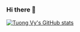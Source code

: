 ### Hi there 👋
[![Tuong Vy's GitHub stats](https://github-readme-stats.vercel.app/api?username=yvtg)](https://github.com/yvtg/github-readme-stats)
<!--
**yvtg/yvtg** is a ✨ _special_ ✨ repository because its `README.md` (this file) appears on your GitHub profile.

Here are some ideas to get you started:

- 🔭 I’m currently working on ...
- 🌱 I’m currently learning ...
- 👯 I’m looking to collaborate on ...
- 🤔 I’m looking for help with ...
- 💬 Ask me about ...
- 📫 How to reach me: ...
- 😄 Pronouns: ...
- ⚡ Fun fact: ...
-->
